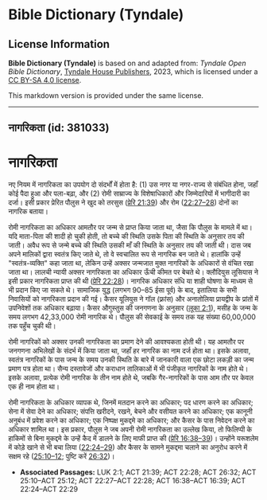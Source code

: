 # Bible Dictionary (Tyndale)

## License Information

**Bible Dictionary (Tyndale)** is based on and adapted from: _Tyndale Open Bible Dictionary_, [Tyndale House Publishers](https://tyndaleopenresources.com/), 2023, which is licensed under a [CC BY-SA 4.0 license](https://creativecommons.org/licenses/by-sa/4.0/legalcode.en).

This markdown version is provided under the same license.



--------------------------------

## नागरिकता (id: 381033)

नागरिकता
========

नए नियम में नागरिकता का उपयोग दो संदर्भों में होता है: (1\) उस नगर या नगर\-राज्य से संबंधित होना, जहाँ कोई पैदा हुआ और पला\-बढ़ा, और (2\) रोमी साम्राज्य के विशेषाधिकारों और जिम्मेदारियों में भागीदारी का दर्जा। इसी प्रकार प्रेरित पौलुस ने खुद को तरसुस ([प्रेरि 21:39](https://ref.ly/Acts21:39)) और रोम ([22:27–28](https://ref.ly/Acts22:27-Acts22:28)) दोनों का नागरिक बताया।

रोमी नागरिकता का अधिकार आमतौर पर जन्म से प्राप्त किया जाता था, जैसा कि पौलुस के मामले में था। यदि माता\-पिता की शादी हो चुकी होती, तो बच्चे की स्थिति उसके पिता की स्थिति के अनुसार तय की जाती। अवैध रूप से जन्मे बच्चे की स्थिति उसकी माँ की स्थिति के अनुसार तय की जाती थी। दास जब अपने मालिकों द्वारा स्वतंत्र किए जाते थे, तो वे स्वचालित रूप से नागरिक बन जाते थे। हालांकि उन्हें "स्वतंत्र\-व्यक्ति" कहा जाता था, लेकिन उन्हें अक्सर जन्मजात मुक्त नागरिकों के अधिकारों से वंचित रखा जाता था। लालची न्यायी अक्सर नागरिकता का अधिकार ऊँची कीमत पर बेचते थे। क्लौदियुस लूसियास ने इसी प्रकार नागरिकता प्राप्त की थी ([प्रेरि 22:28](https://ref.ly/Acts22:28))। नागरिक अधिकार संधि या शाही घोषणा के माध्यम से भी प्रदान किए जा सकते थे। सामाजिक युद्ध (लगभग 90–85 ईसा पूर्व) के बाद, इतालिया के सभी निवासियों को नागरिकता प्रदान की गई। कैसर यूलियुस ने गॉल (फ़्रांस) और अनातोलिया प्रायद्वीप के प्रांतों में उपनिवेशों तक अधिकार बढ़ाया। कैसर औगुस्तुस की जनगणना के अनुसार ([लूका 2:1](https://ref.ly/Luke2:1)), मसीह के जन्म के समय लगभग 42,33,000 रोमी नागरिक थे। पौलुस की सेवकाई के समय तक यह संख्या 60,00,000 तक पहुँच चुकी थी।

रोमी नागरिकों को अक्सर उनकी नागरिकता का प्रमाण देने की आवश्यकता होती थी। यह आमतौर पर जनगणना अभिलेखों के संदर्भ में किया जाता था, जहाँ हर नागरिक का नाम दर्ज होता था। इसके अलावा, स्वतंत्र नागरिकों के पास जन्म के समय उनकी स्थिति के बारे में जानकारी वाला एक छोटा लकड़ी का जन्म प्रमाण पत्र होता था। सैन्य दस्तावेजों और कराधान तालिकाओं में भी पंजीकृत नागरिकों के नाम होते थे। इसके अलावा, प्रत्येक रोमी नागरिक के तीन नाम होते थे, जबकि गैर\-नागरिकों के पास आम तौर पर केवल एक ही नाम होता था।

रोमी नागरिकता के अधिकार व्यापक थे, जिनमें मतदान करने का अधिकार; पद धारण करने का अधिकार; सेना में सेवा देने का अधिकार; संपत्ति खरीदने, रखने, बेचने और वसीयत करने का अधिकार; एक कानूनी अनुबंध में प्रवेश करने का अधिकार; एक निष्पक्ष मुकद्दमे का अधिकार; और कैसर के पास निवेदन करने का अधिकार शामिल था। इस प्रकार, पौलुस ने जब अपनी रोमी नागरिकता का उल्लेख किया, तो फिलिप्पी के हाकिमों से बिना मुकद्दमे के उन्हें कैद में डालने के लिए माफी प्राप्त की ([प्रेरि 16:38–39](https://ref.ly/Acts16:38-Acts16:39))। उन्होंने यरूशलेम में कोड़े खाने से भी बचा लिया ([22:24–29](https://ref.ly/Acts22:24-Acts22:29)) और कैसर के सामने मुकद्दमा चलाने का अनुरोध करने में सक्षम रहे ([25:10–12](https://ref.ly/Acts25:10-Acts25:12); पुष्टि करें [26:32](https://ref.ly/Acts26:32))।

* **Associated Passages:** LUK 2:1; ACT 21:39; ACT 22:28; ACT 26:32; ACT 25:10–ACT 25:12; ACT 22:27–ACT 22:28; ACT 16:38–ACT 16:39; ACT 22:24–ACT 22:29

